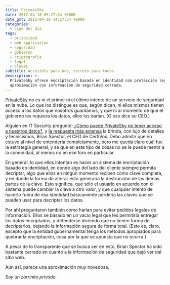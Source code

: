 ```yaml
---
title: PrivateSky
date: 2012-04-10 09:27:34 +0000
date_gmt: 2012-04-10 14:27:34 +0000
categories:
  - Link del día
tags:
  - privacidad
  - web application
  - seguridad
  - gobierno
  - criptografía
  - legal
  - claves
subtitle: Accesible para uno, secreto para todos
description: >-
  PrivateSky ofrece encriptación basada en identidad con protección legal. Nueva
  aproximación con información de seguridad cerrada.
---
```



[PrivateSky](http://privatesky.me/) no es ni el primer ni el último intento de un servicio de seguridad en la nube. Lo que los distingue es que, según dicen, ni ellos mismos tienen acceso a los datos que nosotros guardamos, y que ni al momento de que el gobierno les requiera los datos, ellos los darían. (O eso dice su CEO.)

Alguien en IT Security preguntó: [ ¿Cómo puede PrivateSky no tener acceso a nuestros datos?](http://security.stackexchange.com/questions/13226/how-can-privatesky-not-see-your-data), y [la respuesta más extensa](http://security.stackexchange.com/a/13289/4395) la brinda, con lujo de detalles y tecnicismos, Brian Spector, el CEO de CertiVox. Debo admitir que no estuve al nivel de entenderla completamente, pero me queda claro cuál fue la estrategia general, y sé que en este tipo de cosas no se le puede mentir a la comunidad, al menos no en ese foro en particular.

En general, lo que ellos intentan es hacer un sistema de encriptación basado en identidad, en donde algo del lado del cliente siempre permita decriptar, algo que ellos en ningún momento reciben como clave completa, y en donde la forma de alterar esto generaría la destrucción de las demás partes de la clave. Esto significa, que sólo el usuario en acuerdo con el sistema puede cambiar la clave a otro valor, y que cualquier intento de hacerlo fuera de esa identidad básicamente perdería las claves que se pueden usar para decriptar los datos.

Por ahí preguntaron también cómo harían para evitar pedidos legales de información. Ellos se basado en un vacío legal que les permitiría entregar los datos encriptados, y defenderse diciendo que no tienen forma de decriptarlos, dejando la información segura de forma total. (Esto es, claro, excepto que la entidad gubernamental tenga los métodos apropiados para quebrar la encriptación, cosa por la que se apuesta que no ocurra.)

A pesar de lo transparente que se busca ser en esto, Brian Spector ha sido bastante cerrado en cuanto a la información de seguridad que dejó ver del sitio web.

Aún así, parece una aproximación muy novedosa.

_Soy un zorrinito privado._
